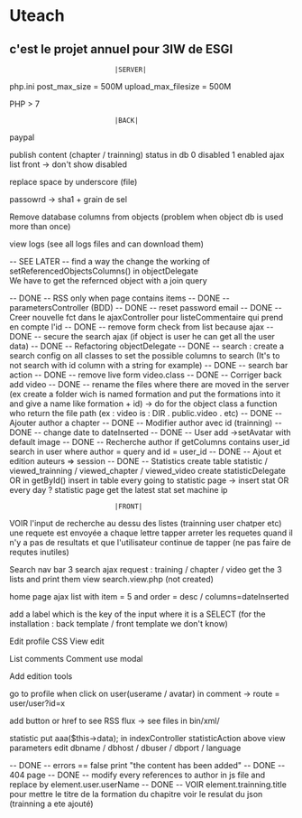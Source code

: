 # Uteach

## c'est le projet annuel pour 3IW de ESGI



                              |SERVER|

php.ini
  post_max_size = 500M
  upload_max_filesize = 500M

PHP > 7  


                              |BACK|

paypal

publish content (chapter / trainning)
  status in db 0 disabled 1 enabled
  ajax list front -> don't show disabled



replace space by underscore (file)

passowrd -> sha1 + grain de sel

Remove database columns from objects (problem when object db is used more than once)

view logs (see all logs files and can download them)

-- SEE LATER -- find a way the change the working of setReferencedObjectsColumns() in objectDelegate  
                We have to get the refernced object with a join query

-- DONE -- RSS only when page contains items
-- DONE -- parametersController (BDD)
-- DONE -- reset password email
-- DONE -- Creer nouvelle fct dans le ajaxController pour listeCommentaire qui prend en compte l'id
-- DONE -- remove form check from list because ajax
-- DONE -- secure the search ajax (if object is user he can get all the user data)
-- DONE -- Refactoring objectDelegate
-- DONE -- search :
           create a search config on all classes to set the possible columns to search (It's to not search with id column with a string for example)
-- DONE -- search bar action
-- DONE -- remove live form video.class
-- DONE -- Corriger back add video
-- DONE -- rename the files where there are moved in the server (ex create a folder wich is named formation and put the formations into it and
           give a name like formation + id) -> do for the object class a function who return the file path (ex : video is : DIR . public.video . etc)
-- DONE -- Ajouter author a chapter
-- DONE -- Modifier author avec id (trainning)
-- DONE -- change date to dateInserted
-- DONE -- User add ->setAvatar with default image
-- DONE -- Recherche author
           if getColumns contains user_id search in user where author = query and id = user_id
-- DONE -- Ajout et edition auteurs => session
-- DONE -- Statistics
            create table statistic / viewed_trainning / viewed_chapter / viewed_video
            create statisticDelegate OR in getById() insert in table
            every going to statistic page -> insert stat OR every day ?
            statistic page get the latest stat
            set machine ip

                              |FRONT|

VOIR l'input de recherche au dessu des listes (trainning user chatper etc) une requete est envoyée a chaque lettre tapper
  arreter les requetes quand il n'y a pas de resultats et que l'utilisateur continue de tapper (ne pas faire de requtes inutiles)


Search nav bar
	3 search ajax request :
		training / chapter / video
	get the 3 lists and print them
	view search.view.php (not created)

home page
  ajax list with item = 5 and order = desc / columns=dateInserted


add a label which is the key of the input where it is a SELECT
  (for the installation : back template / front template we don't know)

Edit profile CSS
View edit

List comments
Comment use modal

Add edition tools

go to profile when click on user(userame / avatar) in comment -> route = user/user?id=x

add button or href to see RSS flux -> see files in bin/xml/

statistic
  put aaa($this->data); in indexController statisticAction above view
parameters
  edit dbname / dbhost / dbuser / dbport / language
  
-- DONE -- errors == false print "the content has been added"
-- DONE -- 404 page
-- DONE -- modify every references to author in js file and replace by element.user.userName
-- DONE -- VOIR element.trainning.title pour mettre le titre de la formation du chapitre voir le resulat du json (trainning a ete ajouté)
